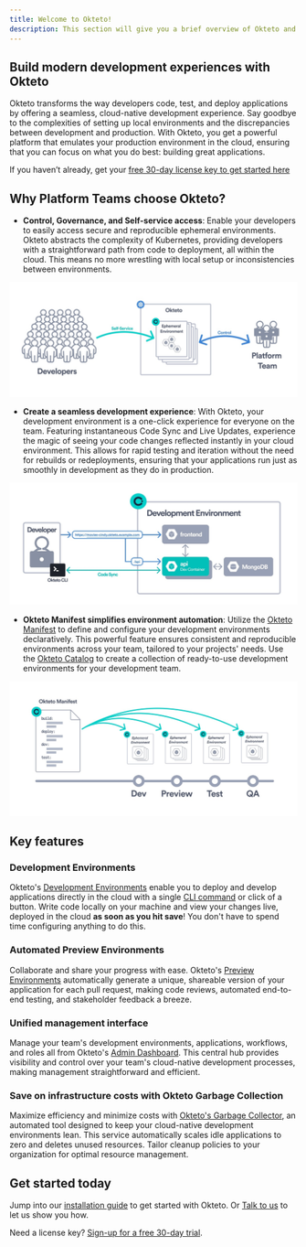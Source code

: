 ```yaml
---
title: Welcome to Okteto!
description: This section will give you a brief overview of Okteto and its features
---
```


## Build modern development experiences with Okteto
Okteto transforms the way developers code, test, and deploy applications by offering a seamless, cloud-native development experience. Say goodbye to the complexities of setting up local environments and the discrepancies between development and production. With Okteto, you get a powerful platform that emulates your production environment in the cloud, ensuring that you can focus on what you do best: building great applications.

If you haven’t already, get your [free 30-day license key to get started here](https://www.okteto.com/free-trial/)

## Why Platform Teams choose Okteto?
- **Control, Governance, and Self-service access**: Enable your developers to easily access secure and reproducible ephemeral environments. Okteto abstracts the complexity of Kubernetes, providing developers with a straightforward path from code to deployment, all within the cloud. This means no more wrestling with local setup or inconsistencies between environments.

![Platform team using Okteto diagram](../../static/img/platform-team-diagram.jpg)

- **Create a seamless development experience**: With Okteto, your development environment is a one-click experience for everyone on the team. Featuring instantaneous Code Sync and Live Updates, experience the magic of seeing your code changes reflected instantly in your cloud environment. This allows for rapid testing and iteration without the need for rebuilds or redeployments, ensuring that your applications run just as smoothly in development as they do in production.

![Developing with Okteto Example](../../static/img/dev-environment-example.jpg)

- **Okteto Manifest simplifies environment automation**: Utilize the [Okteto Manifest](core/okteto-manifest.mdx) to define and configure your development environments declaratively. This powerful feature ensures consistent and reproducible environments across your team, tailored to your projects' needs. Use the [Okteto Catalog](development/deploy/deploy-from-catalog.mdx) to create a collection of ready-to-use development environments for your development team.

![Platform team using Okteto diagram](../../static/img/manifest.jpg)

## Key features

### Development Environments
Okteto's [Development Environments](development/index.mdx) enable you to deploy and develop applications directly in the cloud with a single [CLI command](development/using-okteto-cli.mdx) or click of a button. Write code locally on your machine and view your changes live, deployed in the cloud **as soon as you hit save**! You don't have to spend time configuring anything to do this.

### Automated Preview Environments
Collaborate and share your progress with ease. Okteto's [Preview Environments](previews/index.mdx) automatically generate a unique, shareable version of your application for each pull request, making code reviews, automated end-to-end testing, and stakeholder feedback a breeze.

### Unified management interface
Manage your team's development environments, applications, workflows, and roles all from Okteto's [Admin Dashboard](admin/dashboard.mdx). This central hub provides visibility and control over your team's cloud-native development processes, making management straightforward and efficient.

### Save on infrastructure costs with Okteto Garbage Collection
Maximize efficiency and minimize costs with [Okteto's Garbage Collector](admin/cleanup.mdx), an automated tool designed to keep your cloud-native development environments lean. This service automatically scales idle applications to zero and deletes unused resources. Tailor cleanup policies to your organization for optimal resource management.

## Get started today
Jump into our [installation guide](get-started/install/index.mdx) to get started with Okteto. Or [Talk to us](https://okteto.com/schedule/) to let us show you how.

Need a license key? [Sign-up for a free 30-day trial](https://www.okteto.com/free-trial/).